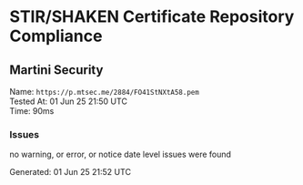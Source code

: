 # STIR/SHAKEN Certificate Repository Compliance

## Martini Security

Name: `https://p.mtsec.me/2884/FO41StNXtA58.pem`\
Tested At: 01 Jun 25 21:50 UTC\
Time: 90ms

### Issues

no warning, or error, or notice date level issues were found

Generated: 01 Jun 25 21:52 UTC